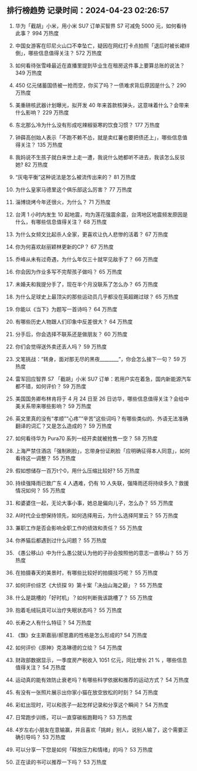 
## 排行榜趋势 记录时间：2024-04-23 02:26:57
  
  1. 华为「截胡」小米，用小米 SU7 订单买智界 S7 可减免 5000 元，如何看待此事？ 994 万热度
    
  2. 中国女游客在印尼火山口不幸坠亡，疑因在网红打卡点拍照「退后时被长裙绊倒」，哪些信息值得关注？ 572 万热度
    
  3. 如何看待张雪峰最近在直播里提到毕业生在租房这件事上要算总账的说法？ 349 万热度
    
  4. 450 亿元储蓄国债被一抢而空，你买了吗？一债难求背后原因是什么？ 290 万热度
    
  5. 美重磅核武器计划曝光，拟开发 40 年来首款核弹头，这意味着什么？会带来什么影响？ 229 万热度
    
  6. 东北那么冷为什么没有形成吃辣椒驱寒的饮食习惯？ 177 万热度
    
  7. 钟薛高创始人表示「不跑不赖不怂，就是卖红薯也要把债还上」，哪些信息值得关注？ 135 万热度
    
  8. 我妈说不生孩子就白来世上走一遭，我说什么她都听不进去，我该怎么反驳她? 82 万热度
    
  9. “灰电平衡”这种说法是怎么被流传出来的？ 81 万热度
    
  10. 为什么皇家马德里这个俱乐部这么厉害？ 77 万热度
    
  11. 淄博烧烤今年还很火，为什么？ 71 万热度
    
  12. 台湾 1 小时内发生 10 起地震，均为莲花强震余震，台湾地区地震频发原因是什么，有哪些信息值得关注？ 68 万热度
    
  13. 为什么女频文比起杀人全家，更喜欢让仇人悲惨的活着？ 67 万热度
    
  14. 你为何喜欢赵丽颖林更新的CP？ 67 万热度
    
  15. 乔峰从未有过奇遇，为什么年仅三十就罕见敌手了？ 66 万热度
    
  16. 你会因为作业多写不完帮孩子做吗？ 65 万热度
    
  17. 未婚夫和我提分手了，现在半个月没联系了怎么办？ 65 万热度
    
  18. 为什么足球史上最顶尖的那些运动员几乎都没在英超踢过球？ 65 万热度
    
  19. 你能以《当下》为题写一首诗吗？ 64 万热度
    
  20. 有哪些历史人物跟人们印象中反差很大？ 64 万热度
    
  21. 分手后，你会选择不联系还是做朋友？ 60 万热度
    
  22. 你们会觉得送外卖还丢人吗？ 59 万热度
    
  23. 文笔挑战：“转身，面对那无尽的黑夜________”，你会怎么接下一句？ 59 万热度
    
  24. 雷军回应智界 S7 「截胡」小米 SU7 订单：若用户实在着急，国内新能源汽车都不错，如何评价？ 59 万热度
    
  25. 美国国务卿布林肯将于 4 月 24 日至 26 日访华，哪些信息值得关注？会给中美关系带来哪些影响？ 59 万热度
    
  26. 英文里真的没有“孝顺”“心疼”“辛苦”这些词吗？有哪些类似的、外语无法准确翻译的词汇？又是怎么造成的？ 59 万热度
    
  27. 如何看待华为 Pura70 系列一经开卖就被抢售一空？ 58 万热度
    
  28. 上海严禁住酒店「强制刷脸」，忘带身份证刷脸「应明确征得本人同意」，如何看待这一调整？ 55 万热度
    
  29. 假如想储存一百万t个0，用什么压缩比较好? 55 万热度
    
  30. 持续强降雨已致广东 4 人遇难，仍有 10 人失联，强降雨还将持续多久？救援情况如何？ 55 万热度
    
  31. 和婆婆住一起，无论大事小事，她总是偏向儿子，怎么办？ 55 万热度
    
  32. AI时代企业想保持领先，如何选择用云，为什么选择阿里云？ 55 万热度
    
  33. 兼职工作是否会影响全职工作的绩效和责任？ 55 万热度
    
  34. 你养猫后都遇到过什么问题？ 55 万热度
    
  35. 《愚公移山》中为什么愚公就认为他的子孙会按照他的意志一直移山？ 55 万热度
    
  36. 在拍摄春天的美景时，有哪些比较好的拍摄技巧呢？ 55 万热度
    
  37. 如何评价综艺《大侦探 9》第十案「决战山海之巅」？ 55 万热度
    
  38. 什么是跳槽的「好时机」？如何判断我该跳槽了？ 55 万热度
    
  39. 抱着毛绒玩具可以治疗失眠状态吗？ 55 万热度
    
  40. 长寿之人有什么特征？ 54 万热度
    
  41. 《飘》女主斯嘉丽/郝思嘉的性格是怎么形成的? 54 万热度
    
  42. 如何评价《原神》克洛琳德的立绘？ 54 万热度
    
  43. 财政部数据显示，一季度房产税收入 1051 亿元，同比增长 21 % ，哪些信息值得关注？ 54 万热度
    
  44. 运动真的能有效防止衰老吗？有哪些科学依据和推荐的运动方式？ 54 万热度
    
  45. 有没有一张照片展示出你家小猫在放空放松的时刻？ 54 万热度
    
  46. 彩虹出现时，可以和孩子一起怎样记录和分享这个瞬间？ 54 万热度
    
  47. 日常跑步训练，可以一直穿碳板跑鞋吗？ 53 万热度
    
  48. 4岁左右小朋友在意输赢，并且喜欢「挑衅」别人，说别人输了，这个需要正确引导吗？ 53 万热度
    
  49. 可以分享一下您是如何「释放压力和情绪」的吗？ 53 万热度
    
  50. 正在读的书可以推荐一下吗？ 53 万热度
    